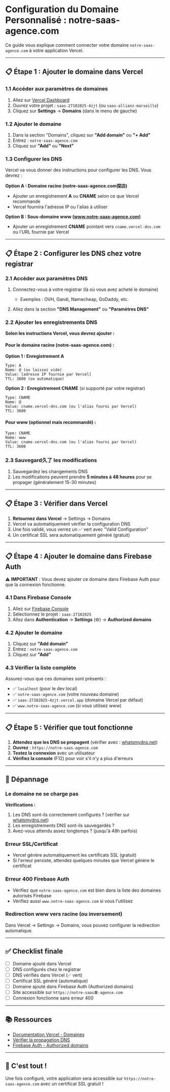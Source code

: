 # Configuration du Domaine Personnalisé : notre-saas-agence.com

Ce guide vous explique comment connecter votre domaine `notre-saas-agence.com` à votre application Vercel.

---

## 📋 Étape 1 : Ajouter le domaine dans Vercel

### 1.1 Accéder aux paramètres de domaines

1. Allez sur [Vercel Dashboard](https://vercel.com/dashboard)
2. Ouvrez votre projet : `saas-27102025-4zjt` (ou `saas-allianz-marseille`)
3. Cliquez sur **Settings** → **Domains** (dans le menu de gauche)

### 1.2 Ajouter le domaine

1. Dans la section "Domains", cliquez sur **"Add domain"** ou **"+ Add"**
2. Entrez : `notre-saas-agence.com`
3. Cliquez sur **"Add"** ou **"Next"**

### 1.3 Configurer les DNS

Vercel va vous donner des instructions pour configurer les DNS. Vous devrez :

**Option A : Domaine racine (notre-saas-agence.com探店)**
- Ajouter un enregistrement **A** ou **CNAME** selon ce que Vercel recommande
- Vercel fournira l'adresse IP ou l'alias à utiliser

**Option B : Sous-domaine www (www.notre-saas-agence.com)**
- Ajouter un enregistrement **CNAME** pointant vers `cname.vercel-dns.com` ou l'URL fournie par Vercel

---

## 📋 Étape 2 : Configurer les DNS chez votre registrar

### 2.1 Accéder aux paramètres DNS

1. Connectez-vous à votre registrar (là où vous avez acheté le domaine)
   - Exemples : OVH, Gandi, Namecheap, GoDaddy, etc.

2. Allez dans la section **"DNS Management"** ou **"Paramètres DNS"**

### 2.2 Ajouter les enregistrements DNS

**Selon les instructions Vercel, vous devrez ajouter :**

#### Pour le domaine racine (notre-saas-agence.com) :

**Option 1 : Enregistrement A**
```
Type: A
Name: @ (ou laissez vide)
Value: [adresse IP fournie par Vercel]
TTL: 3600 (ou automatique)
```

**Option 2 : Enregistrement CNAME** (si supporté par votre registrar)
```
Type: CNAME
Name: @
Value: cname.vercel-dns.com (ou l'alias fourni par Vercel)
TTL: 3600
```

#### Pour www (optionnel mais recommandé) :

```
Type: CNAME
Name: www
Value: cname.vercel-dns.com (ou l'alias fourni par Vercel)
TTL: 3600
```

### 2.3 Sauvegard久了 les modifications

1. Sauvegardez les changements DNS
2. Les modifications peuvent prendre **5 minutes à 48 heures** pour se propager (généralement 15-30 minutes)

---

## 📋 Étape 3 : Vérifier dans Vercel

1. **Retournez dans Vercel** → Settings → Domains
2. Vercel va automatiquement vérifier la configuration DNS
3. Une fois validé, vous verrez un ✅ vert avec "Valid Configuration"
4. Un certificat SSL sera automatiquement généré (gratuit)

---

## 📋 Étape 4 : Ajouter le domaine dans Firebase Auth

⚠️ **IMPORTANT** : Vous devez ajouter ce domaine dans Firebase Auth pour que la connexion fonctionne.

### 4.1 Dans Firebase Console

1. Allez sur [Firebase Console](https://console.firebase.google.com)
2. Sélectionnez le projet : `saas-27102025`
3. Allez dans **Authentication** → **Settings** (⚙️) → **Authorized domains**

### 4.2 Ajouter le domaine

1. Cliquez sur **"Add domain"**
2. Entrez : `notre-saas-agence.com`
3. Cliquez sur **"Add"**

### 4.3 Vérifier la liste complète

Assurez-vous que ces domaines sont présents :
- ✅ `localhost` (pour le dev local)
- ✅ `notre-saas-agence.com` (votre nouveau domaine)
- ✅ `saas-27102025-4zjt.vercel.app` (domaine Vercel par défaut)
- ✅ `www.notre-saas-agence.com` (si vous utilisez www)

---

## 📋 Étape 5 : Vérifier que tout fonctionne

1. **Attendez que les DNS se propagent** (vérifier avec : [whatsmydns.net](https://www.whatsmydns.net))
2. **Ouvrez** : `https://notre-saas-agence.com`
3. **Testez la connexion** avec un utilisateur
4. **Vérifiez la console** (F12) pour voir s'il n'y a plus d'erreurs

---

## 🔧 Dépannage

### Le domaine ne se charge pas

**Vérifications :**
1. Les DNS sont-ils correctement configurés ? (vérifier sur [whatsmydns.net](https://www.whatsmydns.net))
2. Les enregistrements DNS sont-ils sauvegardés ?
3. Avez-vous attendu assez longtemps ? (jusqu'à 48h parfois)

### Erreur SSL/Certificat

- Vercel génère automatiquement les certificats SSL (gratuit)
- Si l'erreur persiste, attendez quelques minutes que Vercel génère le certificat

### Erreur 400 Firebase Auth

- Vérifiez que `notre-saas-agence.com` est bien dans la liste des domaines autorisés Firebase
- Vérifiez aussi `www.notre-saas-agence.com` si vous l'utilisez

### Redirection www vers racine (ou inversement)

Dans Vercel → Settings → Domains, vous pouvez configurer la redirection automatique.

---

## ✅ Checklist finale

- [ ] Domaine ajouté dans Vercel
- [ ] DNS configurés chez le registrar
- [ ] DNS vérifiés dans Vercel (✅ vert)
- [ ] Certificat SSL généré (automatique)
- [ ] Domaine ajouté dans Firebase Auth (Authorized domains)
- [ ] Site accessible sur `https://notre-saas業-agence.com`
- [ ] Connexion fonctionne sans erreur 400

---

## 📚 Ressources

- [Documentation Vercel - Domaines](https://vercel.com/docs/concepts/projects/domains)
- [Vérifier la propagation DNS](https://www.whatsmydns.net)
- [Firebase Auth - Authorized domains](https://firebase.google.com/docs/auth/web/custom-domain)

---

## 🎉 C'est tout !

Une fois configuré, votre application sera accessible sur `https://notre-saas-agence.com` avec un certificat SSL gratuit !

